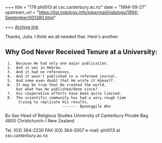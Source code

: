 +++
title = "179 phil013 at csc.canterbury.ac.nz"
date = "1994-09-27"
upstream_url = "https://list.indology.info/pipermail/indology/1994-September/001380.html"

+++
[Archive link](https://list.indology.info/pipermail/indology/1994-September/001380.html)

Thanks, Julia.  I think we all needed that.  Here's another:

  Why God Never Received Tenure at a University:
  ------------------------------------------------
     1.  Because He had only one major publication.
     2.  And it was in Hebrew.
     3.  And it had no references.
     4.  And it wasn't published in a refereed journal.
     5.  And some even doubt that He wrote it Himself.
     6.  It may be true that He created the world,
         but what has He published/done since?
     7.  His cooperative efforts have been quite limited.
     8.  The scientific community has had a very rough time
          trying to replicate His results.
                              ------- Byeonggile Ahn
Bo Sax
Head of Religious Studies
University of Canterbury
Private Bag 4800
Christchurch-I
New Zealand

Tel. (03) 364-2230
FAX  (03) 364-2007
e-mail: phil013 at csc.canterbury.ac.nz 




